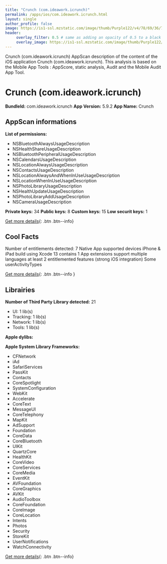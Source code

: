 ```yaml
---
title: "Crunch (com.ideawork.icrunch)"
permalink: /apps/ios/com.ideawork.icrunch.html
layout: single
author_profile: false
image: https://is1-ssl.mzstatic.com/image/thumb/Purple122/v4/78/69/36/7869367a-9c87-4e47-8ca4-4348c21b8528/AppIcon-1x_U007emarketing-0-7-0-85-220.png/512x512bb.jpg
header: 
     overlay_filter: 0.5 # same as adding an opacity of 0.5 to a black background
     overlay_image: https://is1-ssl.mzstatic.com/image/thumb/Purple122/v4/78/69/36/7869367a-9c87-4e47-8ca4-4348c21b8528/AppIcon-1x_U007emarketing-0-7-0-85-220.png/512x512bb.jpg
---
```

Crunch (com.ideawork.icrunch) AppScan description of the content of the iOS application Crunch (com.ideawork.icrunch). This analysis is based on the Mobile App Tools : AppScore, static analysis, Audit and the Mobile Audit App Tool.

# Crunch (com.ideawork.icrunch)

**BundleId:** com.ideawork.icrunch
**App Version:** 5.9.2
**App Name:** Crunch


## AppScan informations 

**List of permissions:** 
- NSBluetoothAlwaysUsageDescription
- NSHealthShareUsageDescription
- NSBluetoothPeripheralUsageDescription
- NSCalendarsUsageDescription
- NSLocationAlwaysUsageDescription
- NSContactsUsageDescription
- NSLocationAlwaysAndWhenInUseUsageDescription
- NSLocationWhenInUseUsageDescription
- NSPhotoLibraryUsageDescription
- NSHealthUpdateUsageDescription
- NSPhotoLibraryAddUsageDescription
- NSCameraUsageDescription
  
  
**Private keys:** 34
**Public keys:** 8
**Custom keys:** 15
**Low securit keys:** 1
  
[Get more details](/pricing.html){: .btn .btn--info}

## Cool Facts

Number of entitlements detected: 7
Native App
supported devices iPhone & iPad
build using Xcode 13
contains 1 App extensions
support multiple languages
at least 2 entitlemented features (strong iOS integration)
Some userActivityTypes
  
[Get more details](/pricing.html){: .btn .btn--info }

## Librairies 
**Number of Third Party Library detected:** 21
- UI: 1 lib(s)
- Tracking: 1 lib(s)
- Network: 1 lib(s)
- Tools: 1 lib(s)


**Apple dylibs:**


**Apple System Library Frameworks:**
- CFNetwork
- iAd
- SafariServices
- PassKit
- Contacts
- CoreSpotlight
- SystemConfiguration
- WebKit
- Accelerate
- CoreText
- MessageUI
- CoreTelephony
- MapKit
- AdSupport
- Foundation
- CoreData
- CoreBluetooth
- UIKit
- QuartzCore
- HealthKit
- CoreVideo
- CoreServices
- CoreMedia
- EventKit
- AVFoundation
- CoreGraphics
- AVKit
- AudioToolbox
- CoreFoundation
- CoreImage
- CoreLocation
- Intents
- Photos
- Security
- StoreKit
- UserNotifications
- WatchConnectivity


  
[Get more details](/pricing.html){: .btn .btn--info}

